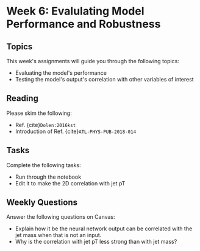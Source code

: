 # Week 6: Evalulating Model Performance and Robustness

## Topics

This week's assignments will guide you through the following topics:
* Evaluating the model's performance
* Testing the model's output's correlation with other variables of interest

## Reading

Please skim the following:
* Ref. {cite}`Dolen:2016kst`
* Introduction of Ref. {cite}`ATL-PHYS-PUB-2018-014`

## Tasks

Complete the following tasks:
* Run through the notebook
* Edit it to make the 2D correlation with jet pT

## Weekly Questions

Answer the following questions on Canvas:
* Explain how it be the neural network output can be correlated with the jet mass when that is not an input.
* Why is the correlation with jet pT less strong than with jet mass?
  


